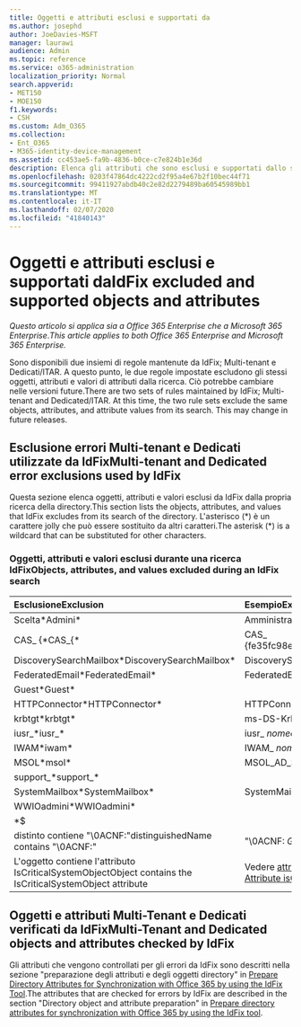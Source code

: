 ```yaml
---
title: Oggetti e attributi esclusi e supportati da
ms.author: josephd
author: JoeDavies-MSFT
manager: laurawi
audience: Admin
ms.topic: reference
ms.service: o365-administration
localization_priority: Normal
search.appverid:
- MET150
- MOE150
f1.keywords:
- CSH
ms.custom: Adm_O365
ms.collection:
- Ent_O365
- M365-identity-device-management
ms.assetid: cc453ae5-fa9b-4836-b0ce-c7e824b1e36d
description: Elenca gli attributi che sono esclusi e supportati dallo strumento IdFix.
ms.openlocfilehash: 0203f47864dc4222cd2f95a4e67b2f10bec44f71
ms.sourcegitcommit: 99411927abdb40c2e82d2279489ba60545989bb1
ms.translationtype: MT
ms.contentlocale: it-IT
ms.lasthandoff: 02/07/2020
ms.locfileid: "41840143"
---
```

# <a name="idfix-excluded-and-supported-objects-and-attributes"></a><span data-ttu-id="19b89-103">Oggetti e attributi esclusi e supportati da</span><span class="sxs-lookup"><span data-stu-id="19b89-103">IdFix excluded and supported objects and attributes</span></span>

<span data-ttu-id="19b89-104">*Questo articolo si applica sia a Office 365 Enterprise che a Microsoft 365 Enterprise*.</span><span class="sxs-lookup"><span data-stu-id="19b89-104">*This article applies to both Office 365 Enterprise and Microsoft 365 Enterprise.*</span></span>

<span data-ttu-id="19b89-p101">Sono disponibili due insiemi di regole mantenute da IdFix; Multi-tenant e Dedicati/ITAR. A questo punto, le due regole impostate escludono gli stessi oggetti, attributi e valori di attributi dalla ricerca. Ciò potrebbe cambiare nelle versioni future.</span><span class="sxs-lookup"><span data-stu-id="19b89-p101">There are two sets of rules maintained by IdFix; Multi-tenant and Dedicated/ITAR. At this time, the two rule sets exclude the same objects, attributes, and attribute values from its search. This may change in future releases.</span></span>
  
## <a name="multi-tenant-and-dedicated-error-exclusions-used-by-idfix"></a><span data-ttu-id="19b89-108">Esclusione errori Multi-tenant e Dedicati utilizzate da IdFix</span><span class="sxs-lookup"><span data-stu-id="19b89-108">Multi-tenant and Dedicated error exclusions used by IdFix</span></span>
<span data-ttu-id="19b89-109">Questa sezione elenca oggetti, attributi e valori esclusi da IdFix dalla propria ricerca della directory.</span><span class="sxs-lookup"><span data-stu-id="19b89-109">This section lists the objects, attributes, and values that IdFix excludes from its search of the directory.</span></span> <span data-ttu-id="19b89-110">L'asterisco (\*) è un carattere jolly che può essere sostituito da altri caratteri.</span><span class="sxs-lookup"><span data-stu-id="19b89-110">The asterisk (\*) is a wildcard that can be substituted for other characters.</span></span>
  
### <a name="objects-attributes-and-values-excluded-during-an-idfix-search"></a><span data-ttu-id="19b89-111">Oggetti, attributi e valori esclusi durante una ricerca IdFix</span><span class="sxs-lookup"><span data-stu-id="19b89-111">Objects, attributes, and values excluded during an IdFix search</span></span>

|<span data-ttu-id="19b89-112">**Esclusione**</span><span class="sxs-lookup"><span data-stu-id="19b89-112">**Exclusion**</span></span>|<span data-ttu-id="19b89-113">**Esempio**</span><span class="sxs-lookup"><span data-stu-id="19b89-113">**Example**</span></span>|
|:-----|:-----|
|<span data-ttu-id="19b89-114">Scelta\*</span><span class="sxs-lookup"><span data-stu-id="19b89-114">Admini\*</span></span> |<span data-ttu-id="19b89-115">Amministratore</span><span class="sxs-lookup"><span data-stu-id="19b89-115">Administrator</span></span> |
|<span data-ttu-id="19b89-116">CAS_ {\*</span><span class="sxs-lookup"><span data-stu-id="19b89-116">CAS_{\*</span></span>  |<span data-ttu-id="19b89-117">CAS_ {fe35fc98e69e4d08}</span><span class="sxs-lookup"><span data-stu-id="19b89-117">CAS_{fe35fc98e69e4d08}</span></span> |
|<span data-ttu-id="19b89-118">DiscoverySearchMailbox\*</span><span class="sxs-lookup"><span data-stu-id="19b89-118">DiscoverySearchMailbox\*</span></span>  |<span data-ttu-id="19b89-119">DiscoverySearchMailbox</span><span class="sxs-lookup"><span data-stu-id="19b89-119">DiscoverySearchMailbox</span></span>  |
|<span data-ttu-id="19b89-120">FederatedEmail\*</span><span class="sxs-lookup"><span data-stu-id="19b89-120">FederatedEmail\*</span></span> |<span data-ttu-id="19b89-121">FederatedEmail.</span><span class="sxs-lookup"><span data-stu-id="19b89-121">FederatedEmail.</span></span> <span data-ttu-id="19b89-122">*GUID*</span><span class="sxs-lookup"><span data-stu-id="19b89-122">*GUID*</span></span> |
|<span data-ttu-id="19b89-123">Guest\*</span><span class="sxs-lookup"><span data-stu-id="19b89-123">Guest\*</span></span> ||
|<span data-ttu-id="19b89-124">HTTPConnector\*</span><span class="sxs-lookup"><span data-stu-id="19b89-124">HTTPConnector\*</span></span>  |<span data-ttu-id="19b89-125">HTTPConnector</span><span class="sxs-lookup"><span data-stu-id="19b89-125">HTTPConnector</span></span> |
|<span data-ttu-id="19b89-126">krbtgt\*</span><span class="sxs-lookup"><span data-stu-id="19b89-126">krbtgt\*</span></span> |<span data-ttu-id="19b89-127">ms-DS-KrbTgt-Link</span><span class="sxs-lookup"><span data-stu-id="19b89-127">ms-DS-KrbTgt-Link</span></span> |
|<span data-ttu-id="19b89-128">iusr_\*</span><span class="sxs-lookup"><span data-stu-id="19b89-128">iusr_\*</span></span> |<span data-ttu-id="19b89-129">iusr_ *nomecomputer*</span><span class="sxs-lookup"><span data-stu-id="19b89-129">iusr_ *machinename*</span></span> |
|<span data-ttu-id="19b89-130">IWAM\*</span><span class="sxs-lookup"><span data-stu-id="19b89-130">iwam\*</span></span>  |<span data-ttu-id="19b89-131">IWAM_ *nomecomputer*</span><span class="sxs-lookup"><span data-stu-id="19b89-131">IWAM_ *machinename*</span></span> |
|<span data-ttu-id="19b89-132">MSOL\*</span><span class="sxs-lookup"><span data-stu-id="19b89-132">msol\*</span></span> |<span data-ttu-id="19b89-133">MSOL_AD_SYNC</span><span class="sxs-lookup"><span data-stu-id="19b89-133">MSOL_AD_SYNC</span></span> |
|<span data-ttu-id="19b89-134">support_\*</span><span class="sxs-lookup"><span data-stu-id="19b89-134">support_\*</span></span> ||
|<span data-ttu-id="19b89-135">SystemMailbox\*</span><span class="sxs-lookup"><span data-stu-id="19b89-135">SystemMailbox\*</span></span> |<span data-ttu-id="19b89-136">SystemMailbox { *GUID* }</span><span class="sxs-lookup"><span data-stu-id="19b89-136">Systemmailbox{ *GUID*  }</span></span>|
|<span data-ttu-id="19b89-137">WWIOadmini\*</span><span class="sxs-lookup"><span data-stu-id="19b89-137">WWIOadmini\*</span></span>  ||
|\*$ ||
|<span data-ttu-id="19b89-138">distinto contiene "\0ACNF:"</span><span class="sxs-lookup"><span data-stu-id="19b89-138">distinguishedName contains "\0ACNF:"</span></span>|<span data-ttu-id="19b89-139">"\0ACNF: *GUID* "</span><span class="sxs-lookup"><span data-stu-id="19b89-139">"\0ACNF: *GUID*  "</span></span> |
|<span data-ttu-id="19b89-140">L'oggetto contiene l'attributo IsCriticalSystemObject</span><span class="sxs-lookup"><span data-stu-id="19b89-140">Object contains the IsCriticalSystemObject attribute</span></span> |<span data-ttu-id="19b89-141">Vedere [attribute isCriticalSystemObject](https://go.microsoft.com/fwlink/p/?LinkId=401169).</span><span class="sxs-lookup"><span data-stu-id="19b89-141">See [Attribute isCriticalSystemObject](https://go.microsoft.com/fwlink/p/?LinkId=401169).</span></span> |
   
## <a name="multi-tenant-and-dedicated-objects-and-attributes-checked-by-idfix"></a><span data-ttu-id="19b89-142">Oggetti e attributi Multi-Tenant e Dedicati verificati da IdFix</span><span class="sxs-lookup"><span data-stu-id="19b89-142">Multi-Tenant and Dedicated objects and attributes checked by IdFix</span></span>
<span data-ttu-id="19b89-143">Gli attributi che vengono controllati per gli errori da IdFix sono descritti nella sezione "preparazione degli attributi e degli oggetti directory" in [Prepare Directory Attributes for Synchronization with Office 365 by using the IdFix Tool](prepare-directory-attributes-for-synch-with-idfix.md).</span><span class="sxs-lookup"><span data-stu-id="19b89-143">The attributes that are checked for errors by IdFix are described in the section "Directory object and attribute preparation" in [Prepare directory attributes for synchronization with Office 365 by using the IdFix tool](prepare-directory-attributes-for-synch-with-idfix.md).</span></span>
  

